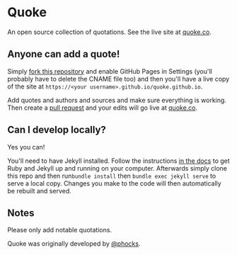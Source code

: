 Quoke
=====

An open source collection of quotations. See the live site at [quoke.co](https://quoke.co).

Anyone can add a quote!
-----------------------

Simply [fork this repository](https://help.github.com/en/articles/fork-a-repo) and enable GitHub Pages in Settings (you'll probably have to delete the CNAME file too) and then you'll have a live copy of the site at `https://<your username>.github.io/quoke.github.io`.

Add quotes and authors and sources and make sure everything is working. Then create a [pull request](https://help.github.com/en/articles/creating-a-pull-request) and your edits will go live at [quoke.co](https://quoke.co).

Can I develop locally?
----------------------

Yes you can!

You'll need to have Jekyll installed. Follow the instructions [in the docs](https://jekyllrb.com/docs/) to get Ruby and Jekyll up and running on your computer. Afterwards simply clone this repo and then run`bundle install` then `bundle exec jekyll serve` to serve a local copy. Changes you make to the code will then automatically be rebuilt and served.

Notes
-----

Please only add notable quotations.

Quoke was originally developed by [@phocks](https://github.com/phocks).
